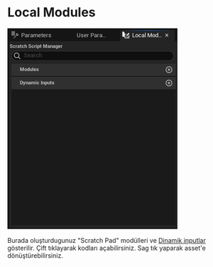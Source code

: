 # Local Modules
<img src="../../../Dosyalar/Niagara_Editor_Local_Modules.jpg">


Burada oluşturdugunuz "Scratch Pad" modülleri ve [Dinamik inputlar](../Selection#dinamik-inputlar) gösterilir. Çift tıklayarak kodları açabilirsiniz. Sag tık yaparak asset'e dönüştürebilirsiniz.

